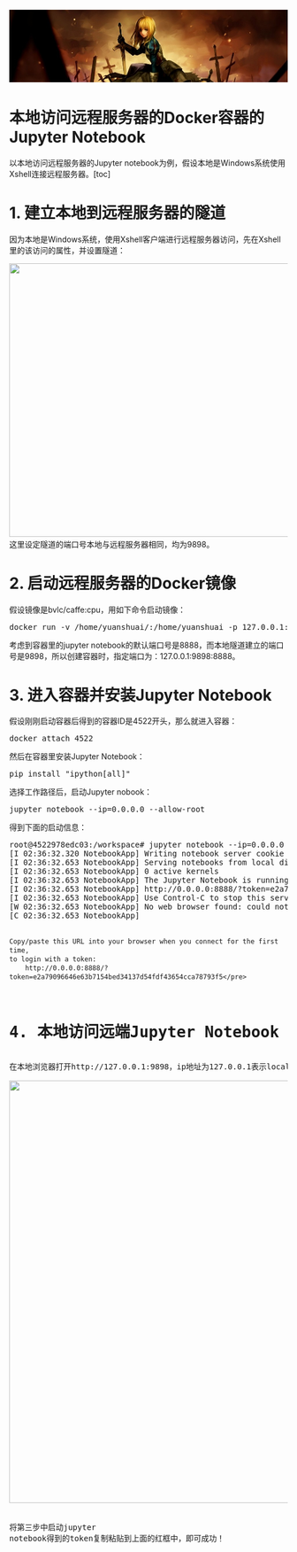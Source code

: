 [![header](../../../assets/header05.jpg)](https://yuenshome.github.io)

# 本地访问远程服务器的Docker容器的Jupyter Notebook

以本地访问远程服务器的Jupyter notebook为例，假设本地是Windows系统使用Xshell连接远程服务器。[toc]<!--more-->
<h1>1. 建立本地到远程服务器的隧道</h1>
因为本地是Windows系统，使用Xshell客户端进行远程服务器访问，先在Xshell里的该访问的属性，并设置隧道：

<img class="aligncenter" src="http://yuenshome-wordpress.stor.sinaapp.com/uploads/2018/02/jupyter01.png" alt="" width="567" height="494" />这里设定隧道的端口号本地与远程服务器相同，均为9898。
<h1>2. 启动远程服务器的Docker镜像</h1>
假设镜像是bvlc/caffe:cpu，用如下命令启动镜像：
<pre class="lang:sh decode:true ">docker run -v /home/yuanshuai/:/home/yuanshuai -p 127.0.0.1:9898:8888 -tdi bvlc/caffe:cpu</pre>
考虑到容器里的jupyter notebook的默认端口号是8888，而本地隧道建立的端口号是9898，所以创建容器时，指定端口为：127.0.0.1:9898:8888。
<h1>3. 进入容器并安装Jupyter Notebook</h1>
假设刚刚启动容器后得到的容器ID是4522开头，那么就进入容器：
<pre class="lang:sh decode:true ">docker attach 4522</pre>
然后在容器里安装Jupyter Notebook：
<pre class="lang:sh decode:true">pip install "ipython[all]"</pre>
选择工作路径后，启动Jupyter nobook：
<pre class="lang:sh decode:true">jupyter notebook --ip=0.0.0.0 --allow-root</pre>
得到下面的启动信息：
<pre class="lang:sh decode:true">root@4522978edc03:/workspace# jupyter notebook --ip=0.0.0.0 --allow-root
[I 02:36:32.320 NotebookApp] Writing notebook server cookie secret to /root/.local/share/jupyter/runtime/notebook_cookie_secret
[I 02:36:32.653 NotebookApp] Serving notebooks from local directory: /workspace
[I 02:36:32.653 NotebookApp] 0 active kernels
[I 02:36:32.653 NotebookApp] The Jupyter Notebook is running at:
[I 02:36:32.653 NotebookApp] http://0.0.0.0:8888/?token=e2a79096646e63b7154bed34137d54fdf43654cca78793f5
[I 02:36:32.653 NotebookApp] Use Control-C to stop this server and shut down all kernels (twice to skip confirmation).
[W 02:36:32.653 NotebookApp] No web browser found: could not locate runnable browser.
[C 02:36:32.653 NotebookApp] 
    
    Copy/paste this URL into your browser when you connect for the first time,
    to login with a token:
        http://0.0.0.0:8888/?token=e2a79096646e63b7154bed34137d54fdf43654cca78793f5</pre>
<h1>4. 本地访问远端Jupyter Notebook</h1>
在本地浏览器打开http://127.0.0.1:9898，ip地址为127.0.0.1表示localhost，然后端口号用在第一步中指定的local本地的端口号，即9898，然后回车：

<img class="aligncenter" src="http://yuenshome-wordpress.stor.sinaapp.com/uploads/2018/02/jupyter02.png" alt="" width="1181" height="763" />

将第三步中启动jupyter notebook得到的token复制粘贴到上面的红框中，即可成功！
